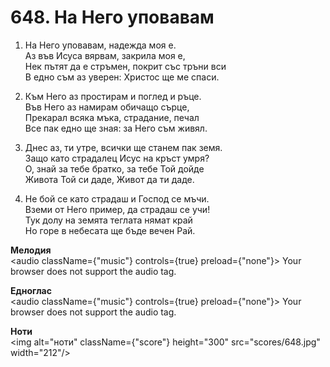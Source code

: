 # 648. На Него уповавам

1. На Него уповавам, надежда моя е.  
Аз във Исуса вярвам, закрила моя е,  
Нек пътят да е стръмен, покрит със тръни вси  
В едно съм аз уверен: Христос ще ме спаси.  

2. Към Него аз простирам и поглед и ръце.  
Във Него аз намирам обичащо сърце,  
Прекарал всяка мъка, страдание, печал  
Все пак едно ще зная: за Него съм живял.  

3. Днес аз, ти утре, всички ще станем пак земя.  
Защо като страдалец Исус на кръст умря?  
О, знай за тебе братко, за тебе Той дойде  
Живота Той си даде, Живот да ти даде.  

4. Не бой се като страдаш и Господ се мъчи.  
Вземи от Него пример, да страдаш се учи!  
Тук долу на земята теглата нямат край  
Но горе в небесата ще бъде вечен Рай.

**Мелодия**  
<audio className={"music"} controls={true} preload={"none"}>
    <source src="mp3/648.mp3" type="audio/mpeg"/>
    Your browser does not support the audio tag.
</audio>

**Едноглас**  
<audio className={"music"} controls={true} preload={"none"}>
    <source src="transp/648.mp3" type="audio/mpeg"/>
    Your browser does not support the audio tag.
</audio>

**Ноти**  
<img alt="ноти" className={"score"} height="300" src="scores/648.jpg" width="212"/>
